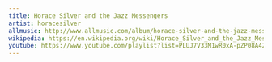 ```yaml
---
title: Horace Silver and the Jazz Messengers
artist: horacesilver
allmusic: http://www.allmusic.com/album/horace-silver-and-the-jazz-messengers-mw0000192509
wikipedia: https://en.wikipedia.org/wiki/Horace_Silver_and_the_Jazz_Messengers
youtube: https://www.youtube.com/playlist?list=PLUJ7V33M1wR0xA-pZP08A4Z18cawuRTrJ
---
```

